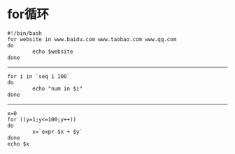 ﻿# for循环

    #!/bin/bash
    for website in www.baidu.com www.taobao.com www.qq.com
    do
            echo $website
    done


 


----------


   
    
    for i in `seq 1 100`
    do
            echo "num in $i"
    done
    


----------


    x=0
    for ((y=1;y<=100;y++))
    do
            x=`expr $x + $y`
    done
    echo $x